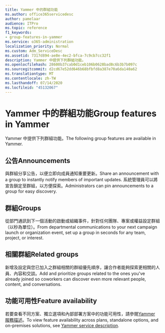 ```yaml
---
title: Yammer 中的群組功能
ms.author: office365servicedesc
author: pamelaar
audience: ITPro
ms.topic: reference
f1_keywords:
- group-features-in-yammer
ms.service: o365-administration
localization_priority: Normal
ms.custom: Adm_ServiceDesc
ms.assetid: 7317d894-ae8e-4ec2-bfca-7c9cb7cc32f1
description: Yammer 中提供下列群組功能。
ms.openlocfilehash: 28600b37cab0d1ceb106b0628bad8c6b3b7b097c
ms.sourcegitcommit: d2cd67e52dd646b68bfbfd8a387e70a6da140a62
ms.translationtype: MT
ms.contentlocale: zh-TW
ms.lasthandoff: 07/14/2020
ms.locfileid: "45132067"
---
```

# <a name="group-features-in-yammer"></a><span data-ttu-id="d7e8e-103">Yammer 中的群組功能</span><span class="sxs-lookup"><span data-stu-id="d7e8e-103">Group features in Yammer</span></span>

<span data-ttu-id="d7e8e-104">Yammer 中提供下列群組功能。</span><span class="sxs-lookup"><span data-stu-id="d7e8e-104">The following group features are available in Yammer.</span></span>
  
## <a name="announcements"></a><span data-ttu-id="d7e8e-105">公告</span><span class="sxs-lookup"><span data-stu-id="d7e8e-105">Announcements</span></span>

<span data-ttu-id="d7e8e-106">與群組分享公告，以便立即向成員通知重要更新。</span><span class="sxs-lookup"><span data-stu-id="d7e8e-106">Share an announcement with a group to instantly notify members of important updates.</span></span> <span data-ttu-id="d7e8e-107">系統管理員可以將宣告鎖定至群組，以方便探索。</span><span class="sxs-lookup"><span data-stu-id="d7e8e-107">Administrators can pin announcements to a group for easy discovery.</span></span>
  
## <a name="groups"></a><span data-ttu-id="d7e8e-108">群組</span><span class="sxs-lookup"><span data-stu-id="d7e8e-108">Groups</span></span>

<span data-ttu-id="d7e8e-109">從部門通訊到下一個活動的啟動或組織事件，針對任何團隊、專案或權益設定群組（以秒為單位）。</span><span class="sxs-lookup"><span data-stu-id="d7e8e-109">From departmental communications to your next campaign launch or organization event, set up a group in seconds for any team, project, or interest.</span></span>
  
## <a name="related-groups"></a><span data-ttu-id="d7e8e-110">相關群組</span><span class="sxs-lookup"><span data-stu-id="d7e8e-110">Related groups</span></span>

<span data-ttu-id="d7e8e-111">新增及設定與您已加入之群組相關的群組優先順序，讓合作者能夠探索更相關的人員、內容和交談。</span><span class="sxs-lookup"><span data-stu-id="d7e8e-111">Add and prioritize groups related to the ones you've already joined so coworkers can discover even more relevant people, content, and conversations.</span></span>
  
## <a name="feature-availability"></a><span data-ttu-id="d7e8e-112">功能可用性</span><span class="sxs-lookup"><span data-stu-id="d7e8e-112">Feature availability</span></span>

<span data-ttu-id="d7e8e-113">若要查看不同方案、獨立選項和內部部署方案中的功能可用性，請參閱[Yammer 服務描述](yammer-service-description.md)。</span><span class="sxs-lookup"><span data-stu-id="d7e8e-113">To view feature availability across plans, standalone options, and on-premises solutions, see [Yammer service description](yammer-service-description.md).</span></span>
  